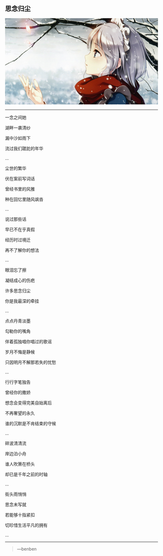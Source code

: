 思念归尘
---
![](/assets/131127-106.jpg)

---
一念之间她

湖畔一袭清纱

漏中沙如雨下

流过我们蹉跎的年华

...

尘世的繁华

伏在案前写词话

曾经书里的风雅

种在回忆里随风飒沓

...

说过那些话

早已不在乎真假

经历时过境迁

再不了解你的想法

...

眼泪忘了擦

凝结成心的伤疤

许多思念归尘

你是我最深的牵挂

...

点点丹青淡墨

勾勒你的嘴角

伴着孤独唱你唱过的歌谣

岁月不悔是静候

只因明月不解那若失的忧愁

...

行行字笔独告

曾经你的撒娇

想念会变得完美自始离后

不再奢望的永久

谁的沉默是不肯结束的守候

...

碎波清清流

岸边泊小舟

谁人吹箫在桥头

却已是千年之前的时轴

...

街头雨悄悄

思念未写就

若能够十指紧扣

切珍惜生活平凡的拥有

...

---
>—benben